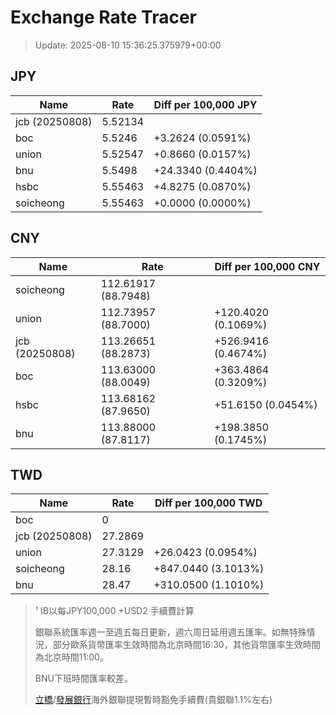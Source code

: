 # Exchange Rate Tracer

> Update: 2025-08-10 15:36:25.375979+00:00

## JPY

| Name           |    Rate | Diff per 100,000 JPY   |
|----------------|---------|------------------------|
| jcb (20250808) | 5.52134 |                        |
| boc            | 5.5246  | +3.2624 (0.0591%)      |
| union          | 5.52547 | +0.8660 (0.0157%)      |
| bnu            | 5.5498  | +24.3340 (0.4404%)     |
| hsbc           | 5.55463 | +4.8275 (0.0870%)      |
| soicheong      | 5.55463 | +0.0000 (0.0000%)      |

## CNY

| Name           | Rate                | Diff per 100,000 CNY   |
|----------------|---------------------|------------------------|
| soicheong      | 112.61917	(88.7948) |                        |
| union          | 112.73957	(88.7000) | +120.4020 (0.1069%)    |
| jcb (20250808) | 113.26651	(88.2873) | +526.9416 (0.4674%)    |
| boc            | 113.63000	(88.0049) | +363.4864 (0.3209%)    |
| hsbc           | 113.68162	(87.9650) | +51.6150 (0.0454%)     |
| bnu            | 113.88000	(87.8117) | +198.3850 (0.1745%)    |

## TWD

| Name           |    Rate | Diff per 100,000 TWD   |
|----------------|---------|------------------------|
| boc            |  0      |                        |
| jcb (20250808) | 27.2869 |                        |
| union          | 27.3129 | +26.0423 (0.0954%)     |
| soicheong      | 28.16   | +847.0440 (3.1013%)    |
| bnu            | 28.47   | +310.0500 (1.1010%)    |


> ¹ IB以每JPY100,000 +USD2 手續費計算
>
> 銀聯系統匯率週一至週五每日更新，週六周日延用週五匯率。如無特殊情況，部分歐系貨幣匯率生效時間為北京時間16:30，其他貨幣匯率生效時間為北京時間11:00。
>
> BNU下班時間匯率較差。
>
> [立橋](https://www.wlbank.com.mo/uploads/ueditor/file/20181211/1544536513900230.pdf)/[發展銀行](https://www.mdb.com.mo/Service_Charges_20230728.pdf)海外銀聯提現暫時豁免手續費(貴銀聯1.1%左右)


